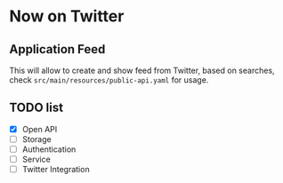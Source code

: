 # Now on Twitter
## Application Feed

This will allow to create and show feed from Twitter, based on searches, 
check `src/main/resources/public-api.yaml` for usage.

## TODO list
- [x] Open API
- [ ] Storage
- [ ] Authentication
- [ ] Service
- [ ] Twitter Integration